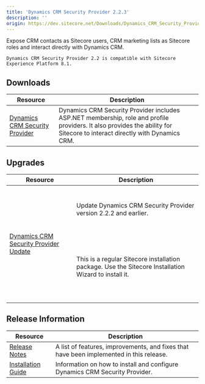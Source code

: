 ```yaml
---
title: 'Dynamics CRM Security Provider 2.2.3'
description: ''
origin: https://dev.sitecore.net/Downloads/Dynamics_CRM_Security_Provider/2_2/Dynamics_CRM_Security_Provider_2_2_3.aspx
---
```


Expose CRM contacts as Sitecore users, CRM marketing lists as Sitecore roles and interact directly with Dynamics CRM.

`Dynamics CRM Security Provider 2.2 is compatible with Sitecore Experience Platform 8.1.`

## Downloads

| Resource                                                                                                                                                                                                                                                       | Description                                                                                                                                                               |
| -------------------------------------------------------------------------------------------------------------------------------------------------------------------------------------------------------------------------------------------------------------- | ------------------------------------------------------------------------------------------------------------------------------------------------------------------------- |
| [Dynamics CRM Security Provider](https://scdp.blob.core.windows.net/downloads/Dynamics%20CRM%20Security%20Provider/2%202/Dynamics%20CRM%20Security%20Provider%202%202%203/Secure/Microsoft%20Dynamics%20CRM%20Security%20Provider%202.2.3%20rev.%20170118.zip) | Dynamics CRM Security Provider includes ASP.NET membership, role and profile providers. It also provides the ability for Sitecore to interact directly with Dynamics CRM. |

## Upgrades

| Resource                                                                                                                                                                                                                                                                       | Description                                                                                                                                                                                                                                                                                           |
| ------------------------------------------------------------------------------------------------------------------------------------------------------------------------------------------------------------------------------------------------------------------------------ | ----------------------------------------------------------------------------------------------------------------------------------------------------------------------------------------------------------------------------------------------------------------------------------------------------- |
| [Dynamics CRM Security Provider Update](https://scdp.blob.core.windows.net/downloads/Dynamics%20CRM%20Security%20Provider/2%202/Dynamics%20CRM%20Security%20Provider%202%202%203/Secure/Microsoft%20Dynamics%20CRM%20Security%20Provider%202.2.3%20rev.%20170118%20Update.zip) | <br /><br />Update Dynamics CRM Security Provider version 2.2.2 and earlier.<br /><br /> <Alert variant='warning' mb={4}><br /> <AlertIcon /><br /> <br /><br />This is a regular Sitecore installation package. Use the Sitecore Installation Wizard to install it.<br /><br /><br /> </Alert><br /> |

## Release Information

| Resource                                                                                                                    | Description                                                                             |
| --------------------------------------------------------------------------------------------------------------------------- | --------------------------------------------------------------------------------------- |
| [Release Notes](/downloads/Dynamics_CRM_Security_Provider/2_1/Dynamics_CRM_Security_Provider_2_1_2/Release_Notes)           | A list of features, improvements, and fixes that have been implemented in this release. |
| [Installation Guide](/downloads/Dynamics_CRM_Security_Provider/2_1/Dynamics_CRM_Security_Provider_2_1_2/Installation_Guide) | Information on how to install and configure Dynamics CRM Security Provider.             |
